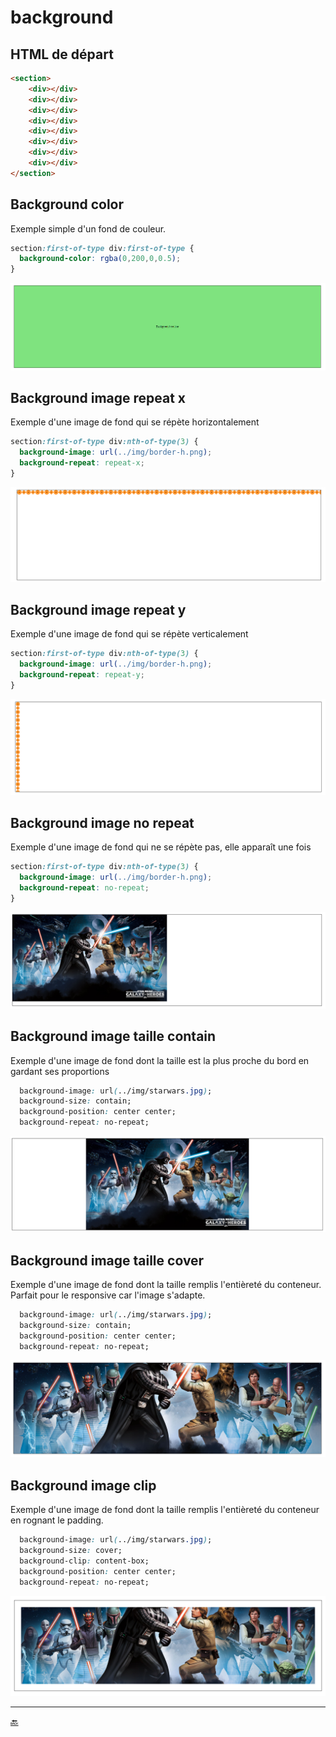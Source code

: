 # background

## HTML de départ

````html
<section>
    <div></div>
    <div></div>
    <div></div>
    <div></div>
    <div></div>
    <div></div>
    <div></div>
    <div></div>
</section>
````

## Background color

Exemple simple d'un fond de couleur.

````css
section:first-of-type div:first-of-type {
  background-color: rgba(0,200,0,0.5);
}
````

![style](img/bg1.png)


## Background image repeat x

Exemple d'une image de fond qui se répète horizontalement

````css
section:first-of-type div:nth-of-type(3) {
  background-image: url(../img/border-h.png);
  background-repeat: repeat-x;
}
````

![style](img/bg2.png)

## Background image repeat y

Exemple d'une image de fond qui se répète verticalement

````css
section:first-of-type div:nth-of-type(3) {
  background-image: url(../img/border-h.png);
  background-repeat: repeat-y;
}
````

![style](img/bg3.png)

## Background image no repeat

Exemple d'une image de fond qui ne se répète pas, elle apparaît une fois

````css
section:first-of-type div:nth-of-type(3) {
  background-image: url(../img/border-h.png);
  background-repeat: no-repeat;
}
````

![style](img/bg4.png)

## Background image taille contain

Exemple d'une image de fond dont la taille est la plus proche du bord en gardant ses proportions

````css
  background-image: url(../img/starwars.jpg);
  background-size: contain;
  background-position: center center;
  background-repeat: no-repeat;
````

![style](img/bg5.png)

## Background image taille cover

Exemple d'une image de fond dont la taille remplis l'entièreté du conteneur. Parfait pour le responsive car l'image s'adapte.

````css
  background-image: url(../img/starwars.jpg);
  background-size: contain;
  background-position: center center;
  background-repeat: no-repeat;
````

![style](img/bg6.png)

## Background image clip

Exemple d'une image de fond dont la taille remplis l'entièreté du conteneur en rognant le padding.

````css
  background-image: url(../img/starwars.jpg);
  background-size: cover;
  background-clip: content-box;
  background-position: center center;
  background-repeat: no-repeat;
````

![style](img/bg7.png)












---

[:back:](chapitre-6.md)    
